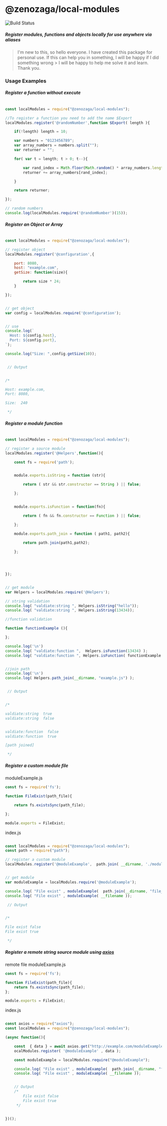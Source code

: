 # @zenozaga/local-modules
![Build Status][build-image]

##### Register modules, functions and objects locally for use anywhere via aliases


> I'm new to this, so hello everyone.
> I have created this package for personal use. If this can help you in something, I will be happy if I did something wrong > I will be happy to help me solve it and learn.
> Thank you.
> 


### Usage Examples
##### Register a function without execute

```js

const localModules = require("@zenozaga/local-modules");

//To register a function you need to add the name $Export
localModules.register('@randomNumber',function $Export( length ){

    if(!length) length = 10;

    var numbers = "0123456789";
    var array_numbers = numbers.split("");
    var returner = "";

    for( var t = length; t > 0; t--){

        var rand_index = Math.floor(Math.random() * array_numbers.length)
        returner += array_numbers[rand_index];

    }

    return returner;

});

// random numbers
console.log(localModules.require('@randomNumber')(15));

```


##### Register an Object or Array
```js

const localModules = require("@zenozaga/local-modules");

// register object
localModules.register('@configuration',{

    port: 8080,
    host: "example.com",
    getSize: function(size){

        return size * 24;
    }

});


// get object
var config = localModules.require('@configuration');


// use
console.log(`
  Host: ${config.host},
  Port: ${config.port},
`);

console.log("Size: ",config.getSize(10));


 // Output


/*

Host: example.com,
Port: 8080,

Size:  240

 */


```


##### Register a module function
```js

const localModules = require("@zenozaga/local-modules");

// register a source module
localModules.register('@Helpers',function(){

    const fs = require('path');


    module.exports.isString = function (str){

        return ( str && str.constructor == String ) || false;

    };


    module.exports.isFunction = function(fn){

        return ( fn && fn.constructor == Function ) || false;

    };

    module.exports.path_join = function ( path1, path2){
        
        return path.join(path1,path2);

    };


    

});


// get module
var Helpers = localModules.require('@Helpers');

// string validation
console.log( "valdiate:string ", Helpers.isString("hello"));
console.log( "valdiate:string ", Helpers.isString(13434));

//function validation

function functionExample (){

};

console.log('\n')
console.log( "valdiate:function ",  Helpers.isFunction(13434) );
console.log( "valdiate:function ", Helpers.isFunction( functionExample ) );


//join path
console.log('\n')
console.log( Helpers.path_join(__dirname, "example.js") );


 // Output


/*

valdiate:string  true
valdiate:string  false


valdiate:function  false
valdiate:function  true

[path joined]

 */

```
##### Register a custom module file

moduleExample.js
```js
const fs = require('fs');

function FileExist(path_file){

    return fs.existsSync(path_file);

};

module.exports = FileExist;
```

index.js
```js

const localModules = require("@zenozaga/local-modules");
const path = require("path");

// register a custom module
localModules.register('@moduleExample',  path.join( __dirname, './moduleExample') );


// get module
var moduleExample = localModules.require('@moduleExample');

console.log( "File exist" , moduleExample(  path.join(__dirname, "file_is_no_exist.js")  ));
console.log( "File exist" , moduleExample( __filename ));

 // Output


/*

File exist false
File exist true

 */

```

##### Register a remote string source module using [axios](https://www.npmjs.com/package/axios)

remote file moduleExample.js
```js
const fs = require('fs');

function FileExist(path_file){
    return fs.existsSync(path_file);
};

module.exports = FileExist;
```

index.js
```js

const axios = require("axios");
const localModules = require("@zenozaga/local-modules");

(async function(){

	const  { data } = await axios.get("http://example.com/moduleExample.js");
	ocalModules.register( '@moduleExample' , data );

	const moduleExample = localModules.require("@moduleExample");

	console.log( "File exist" , moduleExample(  path.join(__dirname, "file_is_no_exist.js")  ));
	console.log( "File exist" , moduleExample( __filename ));


	// Output
	/*
		File exist false
		File exist true
	 */


})();

```

[build-image]: https://img.shields.io/badge/build-passing-brightgreen
 
